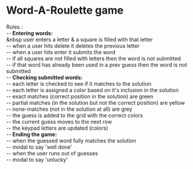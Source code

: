 # Word-A-Roulette game

Rules : 
<br />
-- **Entering words:** <br />
      &nbsp user enters a letter & a square is filled with that letter<br />
      -- when a user hits delete it deletes the previous letter<br />
      -- when a user hits enter it submits the word<br />
      -- if all squares are not filled with letters then the word is not submitted <br />
      -- if that word has already been used in a prev guess then the word is not submitted <br />
-- **Checking submitted words:** <br />
  -- each letter is checked to see if it matches to the solution <br />
  -- each letter is assigned a color based on it's inclusion in the solution <br />
    -- exact matches (correct position in the solution) are green <br />
    -- partial matches (in the solution but not the correct position) are yellow <br />
    -- none-matches (not in the solution at all) are grey <br />
  -- the guess is added to the grid with the correct colors <br />
  -- the current guess moves to the next row <br />
  -- the keypad letters are updated (colors) <br />
-- **Ending the game:** <br />
  -- when the guessed word fully matches the solution <br />
    -- modal to say 'well done' <br />
  -- when the user runs out of guesses <br />
    -- modal to say 'unlucky'

